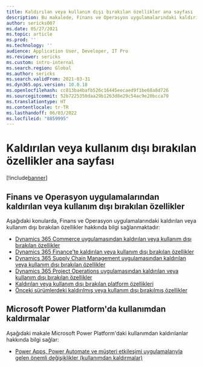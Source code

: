 ```yaml
---
title: Kaldırılan veya kullanım dışı bırakılan özellikler ana sayfası
description: Bu makalede, Finans ve Operasyon uygulamalarındaki kaldırılan veya kullanım dışı bırakılan özelliklerle ilgili yardım makalelerinin listesi sağlanmaktadır.
author: sericks007
ms.date: 05/27/2021
ms.topic: article
ms.prod: ''
ms.technology: ''
audience: Application User, Developer, IT Pro
ms.reviewer: sericks
ms.custom: intro-internal
ms.search.region: Global
ms.author: sericks
ms.search.validFrom: 2021-03-31
ms.dyn365.ops.version: 10.0.18
ms.openlocfilehash: cc813ba4bafb526c16445eecaed9f1be68a8d726
ms.sourcegitcommit: 52b7225350daa29b1263d8e29c54ac9e20bcca70
ms.translationtype: HT
ms.contentlocale: tr-TR
ms.lasthandoff: 06/03/2022
ms.locfileid: "8859995"
---
```

# <a name="removed-or-deprecated-features-home-page"></a>Kaldırılan veya kullanım dışı bırakılan özellikler ana sayfası

[!include[banner](../includes/banner.md)]

## <a name="removed-or-deprecated-features-in-finance-and-operations-apps"></a>Finans ve Operasyon uygulamalarından kaldırılan veya kullanım dışı bırakılan özellikler
Aşağıdaki konularda, Finans ve Operasyon uygulamalarındaki kaldırılan veya kullanım dışı bırakılan özellikler hakkında bilgi sağlanmaktadır:

- [Dynamics 365 Commerce uygulamasından kaldırılan veya kullanım dışı bırakılan özellikler](../../../commerce/get-started/removed-deprecated-features-commerce.md)
- [Dynamics 365 Finance'te kaldırılan veya kullanım dışı bırakılan özellikler](../../../finance/get-started/removed-deprecated-features-finance.md)
- [Dynamics 365 Supply Chain Management uygulamasından kaldırılan veya kullanım dışı bırakılan özellikler](../../../supply-chain/get-started/removed-deprecated-features-scm-updates.md)
- [Dynamics 365 Project Operations uygulamasından kaldırılan veya kullanım dışı bırakılan özellikler](/dynamics365/project-operations/whats-new/removed-depreciated-features-project)
- [Kaldırılan veya kullanım dışı bırakılan platform özellikleri](../../dev-itpro/get-started/removed-deprecated-features-platform-updates.md)
- [Önceki sürümlerdeki kaldırılmış veya kullanım dışı bırakılmış özellikler](../../dev-itpro/migration-upgrade/deprecated-features.md)

## <a name="deprecations-in-the-microsoft-power-platform"></a>Microsoft Power Platform'da kullanımdan kaldırmalar
Aşağıdaki makale Microsoft Power Platform'daki kullanımdan kaldırılanlar hakkında bilgi sağlar:

- [Power Apps, Power Automate ve müşteri etkileşimi uygulamalarıyla gelen önemli değişiklikler (kullanımdan kaldırmalar)](/power-platform/important-changes-coming)
